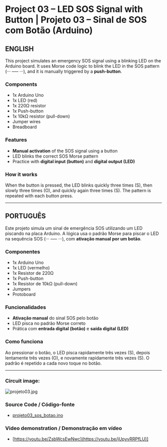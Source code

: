 # Project 03 – LED SOS Signal with Button | Projeto 03 – Sinal de SOS com Botão (Arduino)

## ENGLISH

This project simulates an emergency SOS signal using a blinking LED on the Arduino board. It uses Morse code logic to blink the LED in the SOS pattern (··· ––– ···), and it is manually triggered by a **push-button**.

### Components
- 1x Arduino Uno  
- 1x LED (red)  
- 1x 220Ω resistor  
- 1x Push-button  
- 1x 10kΩ resistor (pull-down)  
- Jumper wires  
- Breadboard  

### Features
- **Manual activation** of the SOS signal using a button  
- LED blinks the correct SOS Morse pattern  
- Practice with **digital input (button)** and **digital output (LED)**  

### How it works
When the button is pressed, the LED blinks quickly three times (S), then slowly three times (O), and quickly again three times (S). The pattern is repeated with each button press.

---

## PORTUGUÊS

Este projeto simula um sinal de emergência SOS utilizando um LED piscando na placa Arduino. A lógica usa o padrão Morse para piscar o LED na sequência SOS (··· ––– ···), com **ativação manual por um botão**.

### Componentes
- 1x Arduino Uno  
- 1x LED (vermelho)  
- 1x Resistor de 220Ω  
- 1x Push-button  
- 1x Resistor de 10kΩ (pull-down)  
- Jumpers  
- Protoboard  

### Funcionalidades
- **Ativação manual** do sinal SOS pelo botão  
- LED pisca no padrão Morse correto  
- Prática com **entrada digital (botão)** e **saída digital (LED)**  

### Como funciona
Ao pressionar o botão, o LED pisca rapidamente três vezes (S), depois lentamente três vezes (O), e novamente rapidamente três vezes (S). O padrão é repetido a cada novo toque no botão.

---

### Circuit image:  
![projeto03.jpg](projeto03.jpg)

###  Source Code / Código-fonte  
- [projeto03_sos_botao.ino](projeto03_sos_botao.ino)

###  Video demonstration / Demonstração em vídeo  
- [https://youtu.be/ZsbWcsEwNwc](https://youtu.be/jUpyvRRPfLU)]
